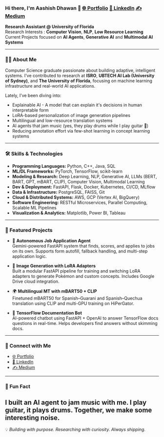 ### Hi there, I'm Aashish Dhawan 👋 [🌐 Portfolio](https://dhawan98.github.io/)  [💼 LinkedIn](https://linkedin.com/in/aashish-dhawan)   [✍️ Medium](https://medium.com/@aashishdhawan_2946)

**Research Assistant @ University of Florida**   
Research Interests : **Computer Vision**, **NLP**, **Low Resource Learning**    
Current Projects focused on **AI Agents**, **Generative AI** and **Multimodal AI Systems**    

---

### 👨‍💻 About Me

Computer Science graduate passionate about building adaptive, intelligent systems. I've contributed to research at **ISRO**, **UBTECH AI Lab (University of Sydney)**, and **The University of Florida**, focusing on machine learning infrastructure and real-world AI applications.


Lately, I’ve been diving into:
- Explainable AI - A model that can explain it's decisions in human interpretable form   
- LoRA-based personalization of image generation pipelines  
- Multilingual and low-resource translation systems  
- AI agents that jam music (yes, they play drums while I play guitar 🎸)  
- Reducing annotation effort via few-shot learning in concept learning systems  

---

### 🛠️ Skills & Technologies

- **Programming Languages:** Python, C++, Java, SQL  
- **ML/DL Frameworks:** PyTorch, TensorFlow, scikit-learn   
- **Modeling & Research:** Deep Learning, NLP, Generative AI, LLMs (BERT, BART, GPT, mBART, CLIP), Computer Vision, Multimodal Learning  
- **Dev & Deployment:** FastAPI, Flask, Docker, Kubernetes, CI/CD, MLflow  
- **Data & Infrastructure:** PostgreSQL, FAISS, Git  
- **Cloud & Distributed Systems:** AWS, GCP (Vertex AI, BigQuery)  
- **Software Engineering:** RESTful Microservices, Parallel Computing, Scalable ML Pipelines  
- **Visualization & Analytics:** Matplotlib, Power BI, Tableau

---

### 🚀 Featured Projects

- 🤖 **Autonomous Job Application Agent**  
  Gemini-powered FastAPI system that finds, scores, and applies to jobs on its own. Supports form autofill, fallback handling, and multi-step application logic.

- 🎨 **Image Generation with LoRA Adapters**  
  Built a modular FastAPI pipeline for training and switching LoRA adapters to generate Pokémon and custom concepts. Includes Google Drive cloud integration.

- 🌍 **Multilingual MT with mBART50 + CLIP**  
  Finetuned mBART50 for Spanish–Guarani and Spanish–Quechua translation using CLIP and multi-GPU training on HiPerGator.

- 🧠 **TensorFlow Documentation Bot**  
  AI-powered chatbot using FastAPI + OpenAI to answer TensorFlow docs questions in real-time. Helps developers find answers without skimming docs.

---

### 🔗 Connect with Me

- [🌐 Portfolio](https://dhawan98.github.io/)  
- [💼 LinkedIn](https://linkedin.com/in/aashish-dhawan)  
- [✍️ Medium](https://medium.com/@aashishdhawan_2946)

---

### 🎯 Fun Fact
I built an AI agent to jam music with me. I play guitar, it plays drums. Together, we make some interesting noise.
---

💡 _Building with purpose. Researching with curiosity. Always shipping._
